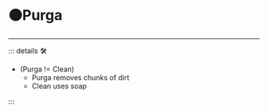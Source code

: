 # 🟠<move>Purga</move>

---

<!-- =================================================== -->
<!-- =================================================== -->
<!-- =================================================== -->
<!-- =================================================== -->
<!-- =================================================== -->
::: details 🛠

- (Purga != Clean)
    - Purga removes chunks of dirt
    - Clean uses soap

:::
